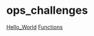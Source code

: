 # ops_challenges

[Hello_World](https://github.com/rdmankin/ops_challenges/blob/main/helloworld.sh)
[Functions](https://github.com/rdmankin/ops_challenges/blob/main/ops_challenge_functions.sh)